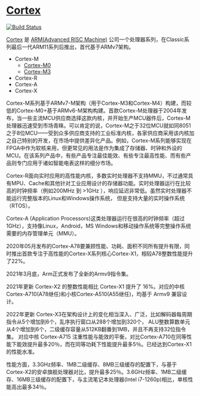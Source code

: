 ﻿# [Cortex](https://doc.soc.xin/architecture/index.html)

[![Build Status](https://github.com/SoCXin/Cortex/workflows/docs/badge.svg)](https://github.com/SoCXin/Cortex)


[Cortex](https://doc.soc.xin/architecture/arm.html) 是 [ARM(Advanced RISC Machine)](https://www.arm.com/) 公司一个处理器系列，在Classic系列最后一代ARM11系列后推出，首代基于ARMv7架构。

* Cortex-M
    * [Cortex-M0](https://www.soc.xin/Cortex-M0)
    * [Cortex-M3](https://www.soc.xin/Cortex-M3)
* Cortex-R
* Cortex-A
* Cortex-X

Cortex-M系列基于ARMv7-M架构（用于Cortex-M3和Cortex-M4）构建，而较低的Cortex-M0+基于ARMv6-M架构构建。首款Cortex-M处理器于2004年发布，当一些主流MCU供应商选择这款内核，并开始生产MCU器件后，Cortex-M处理器迅速受到市场青睐。可以肯定的说，Cortex-M之于32位MCU就如同8051之于8位MCU——受到众多供应商支持的工业标准内核，各家供应商采用该内核加之自己特别的开发，在市场中提供差异化产品。例如，Cortex-M系列能够实现在FPGA中作为软核来用，但更常见的用法是作为集成了存储器、时钟和外设的MCU。在该系列产品中，有些产品专注最佳能效、有些专注最高性能、而有些产品则专门应用于诸如智能电表这样的细分市场。

Cortex-R面向实时应用的高性能内核，多数实时处理器不支持MMU，不过通常具有MPU、Cache和其他针对工业应用设计的存储器功能。实时处理器运行在比较高的时钟频率（例如200MHz 到 >1GHz ），响应延迟非常低。虽然实时处理器不能运行完整版本的Linux和Windows操作系统， 但是支持大量的实时操作系统（RTOS）。

Cortex-A (Application Processors)这类处理器运行在很高的时钟频率（超过1GHz），支持像Linux，Android，MS Windows和移动操作系统等完整操作系统需要的内存管理单元（MMU）。

2020年05月发布的Cortex-A78要兼顾性能、功耗、面积不同所有提升有限，同时推出首款专注于高性能的Cortex-X系列核心Cortex-X1，相较A78整数性能提升了22%。

2021年3月底，Arm正式发布了全新的Armv9指令集。

2021年更新 Cortex-X2 的整数性能相比 Cortex-X1 提升了 16%。对应的中核Cortex-A710(A78继任)和小核Cortex-A510(A55继任)，均基于 Armv9 兼容设计。

2022年更新 Cortex-X3在架构设计上的变化相当深入、广泛，比如解码器每周期指令从5个增加到6个，乱序执行窗口从288个增加到320个， ALU整数算数单元从4个增加到6个，二级缓存容量从512KB翻番到1MB，并且不再支持32位指令集。
对应中核 Cortex-A715 注重性能与能效的平衡，对比Cortex-A710在同等性能下能效提升最多20％，而在同等功耗下性能提升最多5％。已经达到Cortex-X1的性能水准。

性能方面，3.3GHz频率、1MB二级缓存、8MB三级缓存的配置下，与基于Cortex-X2的安卓旗舰处理器对比，提升最多25％。3.6GHz频率、1MB二级缓存、16MB三级缓存的配置下，与主流笔记本处理器(Intel i7-1260p)相比，单核性能高出最多34％。
